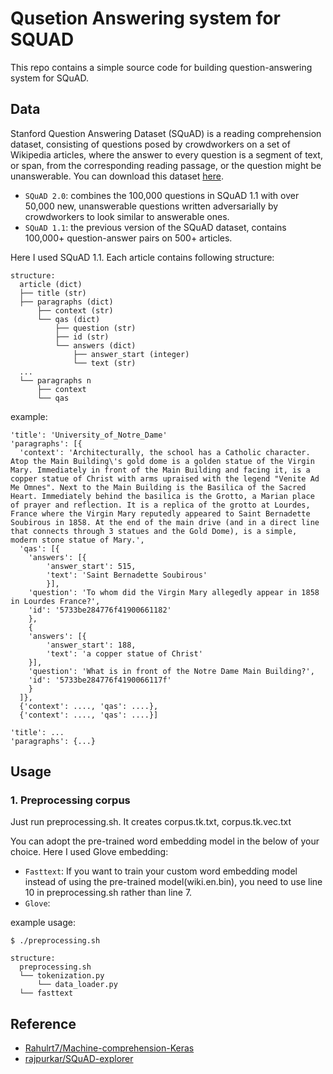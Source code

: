 # Qusetion Answering system for SQUAD
This repo contains a simple source code for building question-answering system for SQuAD.

## Data
Stanford Question Answering Dataset (SQuAD) is a reading comprehension dataset, consisting of questions posed by crowdworkers on a set of Wikipedia articles, where the answer to every question is a segment of text, or span, from the corresponding reading passage, or the question might be unanswerable.
You can download this dataset [here](https://rajpurkar.github.io/SQuAD-explorer/).

- `SQuAD 2.0`: combines the 100,000 questions in SQuAD 1.1 with over 50,000 new, unanswerable questions written adversarially by crowdworkers to look similar to answerable ones.
- `SQuAD 1.1`: the previous version of the SQuAD dataset, contains 100,000+ question-answer pairs on 500+ articles.

Here I used SQuAD 1.1. Each article contains following structure:
```
structure:
  article (dict)
  ├── title (str)
  ├── paragraphs (dict)
      ├── context (str)
      └── qas (dict)        
          ├── question (str)
          ├── id (str)
          └── answers (dict)
              ├── answer_start (integer)
              └── text (str)
  ...
  └── paragraphs n
      ├── context
      └── qas 
```
example:
```
'title': 'University_of_Notre_Dame'
'paragraphs': [{
  'context': 'Architecturally, the school has a Catholic character. Atop the Main Building\'s gold dome is a golden statue of the Virgin Mary. Immediately in front of the Main Building and facing it, is a copper statue of Christ with arms upraised with the legend "Venite Ad Me Omnes". Next to the Main Building is the Basilica of the Sacred Heart. Immediately behind the basilica is the Grotto, a Marian place of prayer and reflection. It is a replica of the grotto at Lourdes, France where the Virgin Mary reputedly appeared to Saint Bernadette Soubirous in 1858. At the end of the main drive (and in a direct line that connects through 3 statues and the Gold Dome), is a simple, modern stone statue of Mary.',
  'qas': [{
    'answers': [{
        'answer_start': 515,
        'text': 'Saint Bernadette Soubirous'
        }],
    'question': 'To whom did the Virgin Mary allegedly appear in 1858 in Lourdes France?',
    'id': '5733be284776f41900661182'
    },
    {
    'answers': [{
        'answer_start': 188,
        'text': 'a copper statue of Christ'
    }],
    'question': 'What is in front of the Notre Dame Main Building?',
    'id': '5733be284776f4190066117f'
    }
  ]},
  {'context': ...., 'qas': ....},
  {'context': ...., 'qas': ....}]

'title': ...
'paragraphs': {...}
```

## Usage
### 1. Preprocessing corpus
Just run preprocessing.sh. It creates corpus.tk.txt, corpus.tk.vec.txt

You can adopt the pre-trained word embedding model in the below of your choice. Here I used Glove embedding:
- `Fasttext`: If you want to train your custom word embedding model instead of using the pre-trained model(wiki.en.bin), you need to use line 10 in preprocessing.sh rather than line 7.
- `Glove`: 

example usage:
```
$ ./preprocessing.sh
```
```
structure:
  preprocessing.sh
  └── tokenization.py
      └── data_loader.py
  └── fasttext
```

## Reference
- [Rahulrt7/Machine-comprehension-Keras](https://github.com/Rahulrt7/Machine-comprehension-Keras)
- [rajpurkar/SQuAD-explorer](https://github.com/rajpurkar/SQuAD-explorer)
